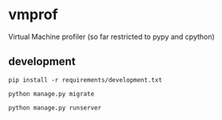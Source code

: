 # vmprof


Virtual Machine profiler (so far restricted to pypy and cpython)


## development

	pip install -r requirements/development.txt

	python manage.py migrate

	python manage.py runserver

